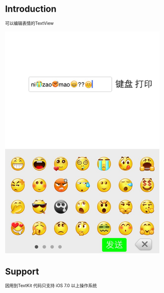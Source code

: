 # Introduction
可以编辑表情的TextView
<br/>
<br/>
<img  src="demo.png"  alt="demo.png" />

# Support
因用到TextKit 代码只支持 iOS 7.0 以上操作系统